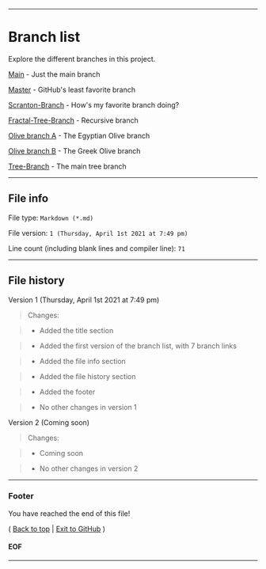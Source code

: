 
***

# Branch list

Explore the different branches in this project.

[Main](https://github.com/seanpm2001/Branch-Ranch/tree/main) - Just the main branch

[Master](https://github.com/seanpm2001/Branch-Ranch/tree/master) - GitHub's least favorite branch

[Scranton-Branch](https://github.com/seanpm2001/Branch-Ranch/tree/Scranton-branch) - How's my favorite branch doing?

[Fractal-Tree-Branch](https://github.com/seanpm2001/Branch-Ranch/tree/Fractal-Tree-Branch) - Recursive branch

[Olive branch A](https://github.com/seanpm2001/Branch-Ranch/tree/Olive-branch-B) - The Egyptian Olive branch

[Olive branch B](https://github.com/seanpm2001/Branch-Ranch/tree/Olive-branch-B) - The Greek Olive branch

[Tree-Branch](https://github.com/seanpm2001/Branch-Ranch/tree/Tree-Branch) - The main tree branch

***

## File info

File type: `Markdown (*.md)`

File version: `1 (Thursday, April 1st 2021 at 7:49 pm)`

Line count (including blank lines and compiler line): `71`

***

## File history

Version 1 (Thursday, April 1st 2021 at 7:49 pm)

> Changes:

> * Added the title section

> * Added the first version of the branch list, with 7 branch links

> * Added the file info section

> * Added the file history section

> * Added the footer

> * No other changes in version 1

Version 2 (Coming soon)

> Changes:

> * Coming soon

> * No other changes in version 2

***

### Footer

You have reached the end of this file!

( [Back to top](#Branch-list) | [Exit to GitHub](https://github.com) )

#### EOF

***

